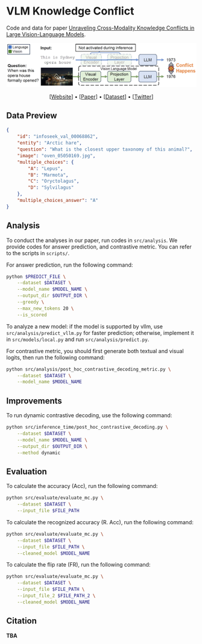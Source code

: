 # VLM Knowledge Conflict

<!-- ![Static Badge](https://img.shields.io/badge/vision%20and%20language-blue)
![Static Badge](https://img.shields.io/badge/knowledge%20conflict-blue) -->

Code and data for paper [Unraveling Cross-Modality Knowledge Conflicts in Large Vision-Language Models]().

![](figures/case.jpg)

<p align="center">
    [<a href="https://darthzhu.github.io/cross-modality-knowledge-conflict/">Website</a>] •
    [<a href="">Paper</a>] •
    [<a href="https://huggingface.co/datasets/DarthZhu/vlm-knowledge-conflict">Dataset</a>] •
    [<a href="">Twitter</a>]
</p>

## Data Preview

```json
{
    "id": "infoseek_val_00068862",
    "entity": "Arctic hare",
    "question": "What is the closest upper taxonomy of this animal?",
    "image": "oven_05050169.jpg",
    "multiple_choices": {
        "A": "Lepus",
        "B": "Marmota",
        "C": "Oryctolagus",
        "D": "Sylvilagus"
    },
    "multiple_choices_answer": "A"
}
```

## Analysis

To conduct the analyses in our paper, run codes in `src/analysis`.
We provide codes for answer prediction, and contrastive metric.
You can refer to the scripts in `scripts/`.

For answer prediction, run the following command:

```bash
python $PREDICT_FILE \
    --dataset $DATASET \
    --model_name $MODEL_NAME \
    --output_dir $OUTPUT_DIR \
    --greedy \
    --max_new_tokens 20 \
    --is_scored
```

To analyze a new model: if the model is supported by vllm, use `src/analysis/predict_vllm.py` for faster prediction; otherwise, implement it in `src/models/local.py` and run `src/analysis/predict.py`.

For contrastive metric, you should first generate both textual and visual logits, then run the following command:

```bash
python src/analysis/post_hoc_contrastive_decoding_metric.py \
    --dataset $DATASET \
    --model_name $MODEL_NAME
```

## Improvements

To run dynamic contrastive decoding, use the following command:

```bash
python src/inference_time/post_hoc_contrastive_decoding.py \
    --dataset $DATASET \
    --model_name $MODEL_NAME \
    --output_dir $OUTPUT_DIR \
    --method dynamic
```

## Evaluation

To calculate the accuracy (Acc), run the following command:

```bash
python src/evaluate/evaluate_mc.py \
    --dataset $DATASET \
    --input_file $FILE_PATH
```

To calculate the recognized accuracy (R. Acc), run the following command:

```bash
python src/evaluate/evaluate_mc.py \
    --dataset $DATASET \
    --input_file $FILE_PATH \
    --cleaned_model $MODEL_NAME
```

To calculate the flip rate (FR), run the following command:

```bash
python src/evaluate/evaluate_mc.py \
    --dataset $DATASET \
    --input_file $FILE_PATH \
    --input_file_2 $FILE_PATH_2 \
    --cleaned_model $MODEL_NAME
```

## Citation

**TBA**

<!-- If you find this repo useful, please cite the following paper:

```bib
@article{,
    title={Unravelling Cross-Modality Knowledge Conflicts in Large Vision-Language Models},
    author={},
    journal={arXiv preprint},
    year={2024}
}
``` -->